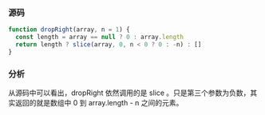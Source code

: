 ### 源码

```js
function dropRight(array, n = 1) {
  const length = array == null ? 0 : array.length
  return length ? slice(array, 0, n < 0 ? 0 : -n) : []
}
```

### 分析

从源码中可以看出，dropRight 依然调用的是 slice 。只是第三个参数为负数，其实返回的就是数组中 0 到 array.length - n 之间的元素。
